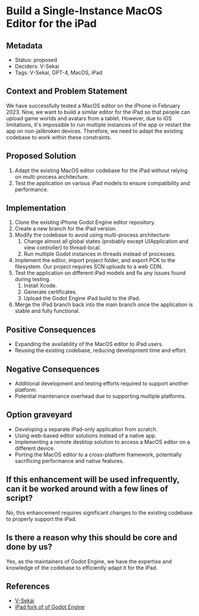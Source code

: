 # Build a Single-Instance MacOS Editor for the iPad

## Metadata

- Status: proposed
- Deciders: V-Sekai
- Tags: V-Sekai, GPT-4, MacOS, iPad

## Context and Problem Statement

We have successfully tested a MacOS editor on the iPhone in February 2023. Now, we want to build a similar editor for the iPad so that people can upload game worlds and avatars from a tablet. However, due to iOS limitations, it's impossible to run multiple instances of the app or restart the app on non-jailbroken devices. Therefore, we need to adapt the existing codebase to work within these constraints.

## Proposed Solution

1. Adapt the existing MacOS editor codebase for the iPad without relying on multi-process architecture.
2. Test the application on various iPad models to ensure compatibility and performance.

## Implementation

1. Clone the existing iPhone Godot Engine editor repository.
2. Create a new branch for the iPad version.
3. Modify the codebase to avoid using multi-process architecture:
   1. Change almost all global states (probably except UIApplication and view controller) to thread-local.
   2. Run multiple Godot instances in threads instead of processes.
4. Implement the editor, import project folder, and export PCK to the filesystem. Our project requires SCN uploads to a web CDN.
5. Test the application on different iPad models and fix any issues found during testing.
   1. Install Xcode.
   2. Generate certificates.
   3. Upload the Godot Engine iPad build to the iPad.
6. Merge the iPad branch back into the main branch once the application is stable and fully functional.

## Positive Consequences

- Expanding the availability of the MacOS editor to iPad users.
- Reusing the existing codebase, reducing development time and effort.

## Negative Consequences

- Additional development and testing efforts required to support another platform.
- Potential maintenance overhead due to supporting multiple platforms.

## Option graveyard

- Developing a separate iPad-only application from scratch.
- Using web-based editor solutions instead of a native app.
- Implementing a remote desktop solution to access a MacOS editor on a different device.
- Porting the MacOS editor to a cross-platform framework, potentially sacrificing performance and native features.

## If this enhancement will be used infrequently, can it be worked around with a few lines of script?

No, this enhancement requires significant changes to the existing codebase to properly support the iPad.

## Is there a reason why this should be core and done by us?

Yes, as the maintainers of Godot Engine, we have the expertise and knowledge of the codebase to efficiently adapt it for the iPad.

## References

- [V-Sekai](https://v-sekai.org/)
- [iPad fork of of Godot Engine](https://github.com/V-Sekai/godot/tree/groups-4.x-ios)
